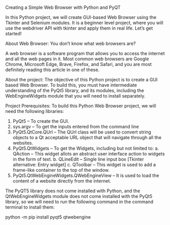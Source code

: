 Creating a Simple Web Browser with Python and PyQT

In this Python project, we will create GUI-based Web Browser using the Tkinter and Selenium modules. It is a beginner level project, where you will use the webdriver API with tkinter and apply them in real life. Let’s get started!

About Web Browser:
You don’t know what web browsers are?

A web browser is a software program that allows you to access the internet and all the web pages in it.
Most common web browsers are Google Chrome, Microsoft Edge, Brave, Firefox, and Safari, and you are most definitely reading this article in one of these.

About the project:
The objective of this Python project is to create a GUI based Web Browser. To build this, you must have intermediate understanding of the PyQt5 library, and its modules, including the WebEngineWidgets module that you will need to install separately.

Project Prerequisites:
To build this Python Web Browser project, we will need the following libraries:


1. PyQt5 – To create the GUI.
2. sys.argv – To get the inputs entered from the command line
3. PyQt5.QtCore.QUrl – The QUrl class will be used to convert string objects to a Qt acceptable URL object that will navigate through all the websites.
4. PyQt5.QtWidgets – To get the Widgets, including but not limited to:
a. QAction – This widget allots an abstract user interface action to widgets in the form of text.
b. QLineEdit – Single line input box [Tkinter alternative: Entry widget]
c. QToolbar – This widget is used to add a frame-like container to the top of the window.
5. PyQt5.QtWebEngineWidgets.QWebEngineView – It is used to load the content of a website directly from the internet.


The PyQT5 library does not come installed with Python, and the QtWebEngineWidgets module does not come installed with the PyQt5 library, so we will need to run the following command in the command terminal to install them:

python -m pip install pyqt5 qtwebengine
